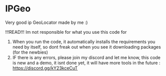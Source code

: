 # IPGeo
Very good ip GeoLocator made by me :)

!!!READ!!!
Im not responsible for what you use this code for

1. When you run the code, it automatically installs the requirements you need by itself, so dont freak out when you see it downloading packages (for the newbies)
2. IF there is any errors, please join my discord and let me know, this code is new and a demo, it isnt done yet, it will have more tools in the future : https://discord.gg/kY23kceCuT
